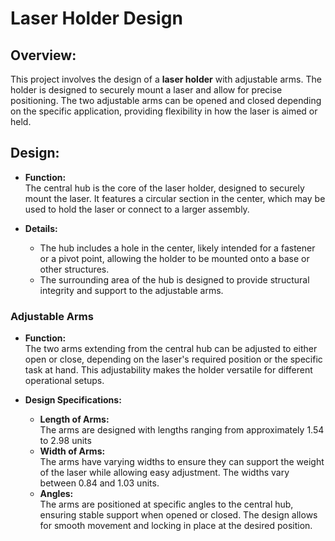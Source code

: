 # Laser Holder Design

## Overview:

This project involves the design of a **laser holder** with adjustable arms. The holder is designed to securely mount a laser and allow for precise positioning. The two adjustable arms can be opened and closed depending on the specific application, providing flexibility in how the laser is aimed or held.

## Design:

- **Function:**  
  The central hub is the core of the laser holder, designed to securely mount the laser. It features a circular section in the center, which may be used to hold the laser or connect to a larger assembly. 

- **Details:**
  - The hub includes a hole in the center, likely intended for a fastener or a pivot point, allowing the holder to be mounted onto a base or other structures.
  - The surrounding area of the hub is designed to provide structural integrity and support to the adjustable arms.

### Adjustable Arms

- **Function:**  
  The two arms extending from the central hub can be adjusted to either open or close, depending on the laser's required position or the specific task at hand. This adjustability makes the holder versatile for different operational setups.

- **Design Specifications:**
  - **Length of Arms:**  
    The arms are designed with lengths ranging from approximately 1.54 to 2.98 units
  - **Width of Arms:**  
    The arms have varying widths to ensure they can support the weight of the laser while allowing easy adjustment. The widths vary between 0.84 and 1.03 units.
  - **Angles:**  
    The arms are positioned at specific angles to the central hub, ensuring stable support when opened or closed. The design allows for smooth movement and locking in place at the desired position.


